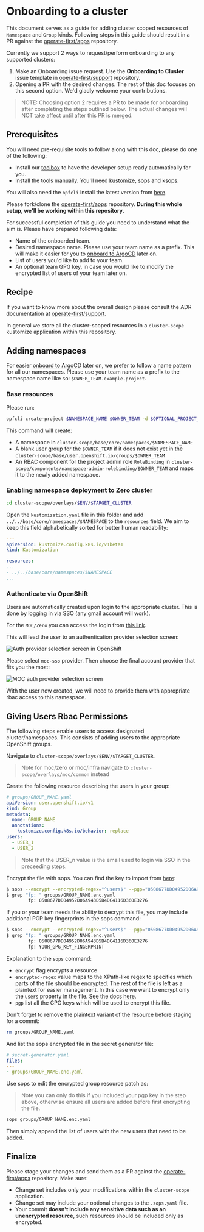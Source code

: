 # Onboarding to a cluster

This document serves as a guide for adding cluster scoped resources of `Namespace` and `Group` kinds. Following steps in this guide should result in a PR against the [operate-first/apps](https://github.com/operate-first/apps) repository.

Currently we support 2 ways to request/perform onboarding to any supported clusters:

1. Make an Onboarding issue request. Use the **Onboarding to Cluster** issue template in [operate-first/support](https://github.com/operate-first/support) repository.
2. Opening a PR with the desired changes. The rest of this doc focuses on this second option. We'd gladly welcome your contributions.

> NOTE: Choosing option 2 requires a PR to be made for onboarding after completing the steps outlined below. The actual
> changes will NOT take affect until after this PR is merged.

## Prerequisites

You will need pre-requisite tools to follow along with this doc, please do one of the following:

- Install our [toolbox](https://github.com/operate-first/toolbox) to have the developer setup ready automatically for you.
- Install the tools manually. You'll need [kustomize](https://kustomize.io/), [sops](https://github.com/mozilla/sops) and [ksops](https://github.com/viaduct-ai/kustomize-sops).

You will also need the `opfcli` install the latest version from [here](https://github.com/operate-first/opfcli/releases).

Please fork/clone the [operate-first/apps](https://github.com/operate-first/apps) repository. **During this whole setup, we'll be working within this repository.**

For successful completion of this guide you need to understand what the aim is. Please have prepared following data:

- Name of the onboarded team.
- Desired namespace name. Please use your team name as a prefix. This will make it easier for you to [onboard to ArgoCD](https://github.com/operate-first/argocd-apps/blob/main/docs/onboard_team_to_argocd.md) later on.
- List of users you'd like to add to your team.
- An optional team GPG key, in case you would like to modify the encrypted list of users of your team later on.

## Recipe

If you want to know more about the overall design please consult the ADR documentation at [operate-first/support](https://github.com/operate-first/blueprint).

In general we store all the cluster-scoped resources in a `cluster-scope` kustomize application within this repository.

## Adding namespaces

For easier [onboard to ArgoCD](https://github.com/operate-first/argocd-apps/blob/main/docs/onboard_team_to_argocd.md) later on, we prefer to follow a name pattern for all our namespaces. Please use your team name as a prefix to the namespace name like so: `$OWNER_TEAM-example-project`.

### Base resources

Please run:

```sh
opfcli create-project $NAMESPACE_NAME $OWNER_TEAM -d $OPTIONAL_PROJECT_DESCRIPTION
```

This command will create:

- A namespace in `cluster-scope/base/core/namespaces/$NAMESPACE_NAME`
- A blank user group for the `$OWNER_TEAM` if it does not exist yet in the `cluster-scope/base/user.openshift.io/groups/$OWNER_TEAM`
- An RBAC component for the project admin role `RoleBinding` in `cluster-scope/components/namespace-admin-rolebinding/$OWNER_TEAM` and maps it to the newly added namespace.

### Enabling namespace deployment to Zero cluster

```sh
cd cluster-scope/overlays/$ENV/$TARGET_CLUSTER
```

Open the `kustomization.yaml` file in this folder and add `../../base/core/namespaces/$NAMESPACE` to the `resources` field.
We aim to keep this field alphabetically sorted for better human readability:

```yaml
---
apiVersion: kustomize.config.k8s.io/v1beta1
kind: Kustomization

resources:
...
- ../../base/core/namespaces/$NAMESPACE
...

```

### Authenticate via OpenShift
Users are automatically created upon login to the appropriate cluster. This is done by logging in via SSO (any gmail account will work).

For the `MOC/Zero` you can access the login from [this link](https://console-openshift-console.apps.zero.massopen.cloud/).

This will lead the user to an authentication provider selection screen:

![Auth provider selection screen in OpenShift](assets/images/openshift-login.png)

Please select `moc-sso` provider. Then choose the final account provider that fits you the most:

![MOC auth provider selection screen](assets/images/moc-login.png)

With the user now created, we will need to provide them with appropriate rbac access to this namespace.

## Giving Users Rbac Permissions

The following steps enable users to access designated cluster/namespaces. This consists of adding users to the appropriate OpenShift groups.

Navigate to `cluster-scope/overlays/$ENV/$TARGET_CLUSTER`.

> Note for moc/zero or moc/infra navigate to `cluster-scope/overlays/moc/common` instead

Create the following resource describing the users in your group:

```yaml
# groups/GROUP_NAME.yaml
apiVersion: user.openshift.io/v1
kind: Group
metadata:
  name: GROUP_NAME
  annotations:
    kustomize.config.k8s.io/behavior: replace
users:
  - USER_1
  - USER_2
```

> Note that the USER_n value is the email used to login via SSO in the preceeding steps.

Encrypt the file with sops. You can find the key to import from [here](https://github.com/operate-first/apps/tree/master/cluster-scope/overlays/moc#secret-management):

```sh
$ sops --encrypt --encrypted-regex="^users$" --pgp="0508677DD04952D06A943D5B4DC4116D360E3276" groups/GROUP_NAME.yaml > groups/GROUP_NAME.enc.yaml
$ grep "fp: " groups/GROUP_NAME.enc.yaml
        fp: 0508677DD04952D06A943D5B4DC4116D360E3276
```

If you or your team needs the ability to decrypt this file, you may include additional PGP key fingerprints in the sops command:

```sh
$ sops --encrypt --encrypted-regex="^users$" --pgp="0508677DD04952D06A943D5B4DC4116D360E3276, YOUR_GPG_KEY_FINGERPRINT" groups/GROUP_NAME.yaml > groups/GROUP_NAME.enc.yaml
$ grep "fp: " groups/GROUP_NAME.enc.yaml
        fp: 0508677DD04952D06A943D5B4DC4116D360E3276
        fp: YOUR_GPG_KEY_FINGERPRINT
```

Explanation to the `sops` command:

- `encrypt` flag encrypts a resource
- `encrypted-regex` value maps to the XPath-like regex to specifies which parts of the file should be encrypted. The rest of the file is left as a plaintext for easier management. In this case we want to encrypt only the `users` property in the file. See the docs [here](https://github.com/mozilla/sops#encrypting-only-parts-of-a-file).
- `pgp` list all the GPG keys which will be used to encrypt this file.

Don't forget to remove the plaintext variant of the resource before staging for a commit:

```sh
rm groups/GROUP_NAME.yaml
```

And list the sops encrypted file in the secret generator file:

```yaml
# secret-generator.yaml
files:
---
- groups/GROUP_NAME.enc.yaml
```

Use sops to edit the encrypted group resource patch as:

> Note you can only do this if you included your pgp key in the step above, otherwise ensure all users are added before first encrypting the file.

```sh
sops groups/GROUP_NAME.enc.yaml
```

Then simply append the list of users with the new users that need to be added.

## Finalize

Please stage your changes and send them as a PR against the [operate-first/apps](https://github.com/operate-first/apps) repository. Make sure:

- Change set includes only your modifications within the `cluster-scope` application.
- Change set may include your optional changes to the `.sops.yaml` file.
- Your commit **doesn't include any sensitive data such as an unencrypted resource**, such resources should be included only as encrypted.
